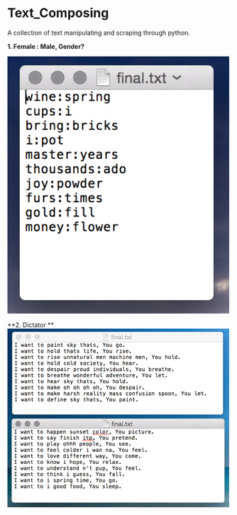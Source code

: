# Text_Composing

A collection of text manipulating and scraping through python.

**1. Female : Male, Gender?**

<img src = "https://github.com/yulicai/Text_Composing/raw/master/Female_Male/mf.png" width = "500">


**2. Dictator **
<img src = "https://github.com/yulicai/Text_Composing/raw/master/images/dictator.png" width = "500">
